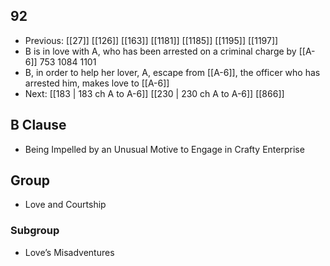 ## 92
- Previous: [[27]] [[126]] [[163]] [[1181]] [[1185]] [[1195]] [[1197]] 
- B is in love with A, who has been arrested on a criminal charge by [[A-6]] 753 1084 1101
- B, in order to help her lover, A, escape from [[A-6]], the officer who has arrested him, makes love to [[A-6]]
- Next: [[183 | 183 ch A to A-6]] [[230 | 230 ch A to A-6]] [[866]] 

## B Clause
- Being Impelled by an Unusual Motive to Engage in Crafty Enterprise

## Group
- Love and Courtship

### Subgroup
- Love’s Misadventures


